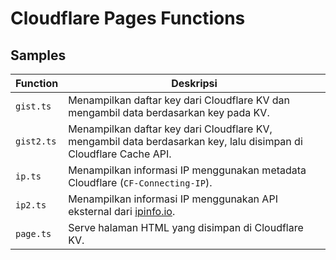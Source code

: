 # Cloudflare Pages Functions

## Samples

| Function   | Deskripsi                                                                                                                  |
| ---------- | -------------------------------------------------------------------------------------------------------------------------- |
| `gist.ts`  | Menampilkan daftar key dari Cloudflare KV dan mengambil data berdasarkan key pada KV.                                          |
| `gist2.ts` | Menampilkan daftar key dari Cloudflare KV, mengambil data berdasarkan key, lalu disimpan di Cloudflare Cache API. |
| `ip.ts`    | Menampilkan informasi IP menggunakan metadata Cloudflare (`CF-Connecting-IP`).                                             |
| `ip2.ts`   | Menampilkan informasi IP menggunakan API eksternal dari [ipinfo.io](https://ipinfo.io).                                    |
| `page.ts`  | Serve halaman HTML yang disimpan di Cloudflare KV.                                                                    |
